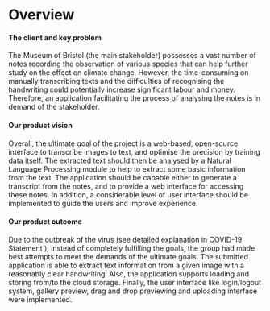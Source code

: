 # Overview

#### The client and key problem
The Museum of Bristol (the main stakeholder) possesses a vast number of notes recording the observation of various species that can help further study on the effect on climate change. However, the time-consuming on manually transcribing texts and the difficulties of recognising the handwriting could potentially increase significant labour and money. Therefore, an application facilitating the process of analysing the notes is in demand of the stakeholder.

#### Our product vision
Overall, the ultimate goal of the project is a web-based, open-source interface to transcribe images to text, and optimise the precision by training data itself. The extracted text should then be analysed by a Natural Language Processing module to help to extract some basic information from the text. The application should be capable either to generate a transcript from the notes, and to provide a web interface for accessing these notes. In addition, a considerable level of user interface should be implemented to guide the users and improve experience.

#### Our product outcome
Due to the outbreak of the virus (see detailed explanation in COVID-19 Statement ), instead of completely fulfilling the goals, the group had made best attempts to meet the demands of the ultimate goals. The submitted application is able to extract text information from a given image with a reasonably clear handwriting. Also, the application supports loading and storing from/to the cloud storage. Finally, the user interface like login/logout system, gallery preview, drag and drop previewing and uploading interface were implemented. 